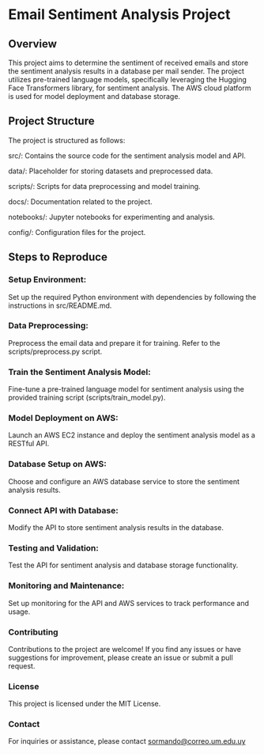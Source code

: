 # Email Sentiment Analysis Project
## Overview
This project aims to determine the sentiment of received emails and store the sentiment analysis results in a database per mail sender. The project utilizes pre-trained language models, specifically leveraging the Hugging Face Transformers library, for sentiment analysis. The AWS cloud platform is used for model deployment and database storage.

## Project Structure
The project is structured as follows:

src/: Contains the source code for the sentiment analysis model and API.

data/: Placeholder for storing datasets and preprocessed data.

scripts/: Scripts for data preprocessing and model training.

docs/: Documentation related to the project.

notebooks/: Jupyter notebooks for experimenting and analysis.

config/: Configuration files for the project.

## Steps to Reproduce
### Setup Environment:

Set up the required Python environment with dependencies by following the instructions in src/README.md.

### Data Preprocessing:

Preprocess the email data and prepare it for training. Refer to the scripts/preprocess.py script.

### Train the Sentiment Analysis Model:

Fine-tune a pre-trained language model for sentiment analysis using the provided training script (scripts/train_model.py).

### Model Deployment on AWS:

Launch an AWS EC2 instance and deploy the sentiment analysis model as a RESTful API.
### Database Setup on AWS:

Choose and configure an AWS database service to store the sentiment analysis results.
### Connect API with Database:

Modify the API to store sentiment analysis results in the database.
### Testing and Validation:

Test the API for sentiment analysis and database storage functionality.
### Monitoring and Maintenance:

Set up monitoring for the API and AWS services to track performance and usage.
### Contributing
Contributions to the project are welcome! If you find any issues or have suggestions for improvement, please create an issue or submit a pull request.

### License
This project is licensed under the MIT License.

### Contact
For inquiries or assistance, please contact sormando@correo.um.edu.uy

